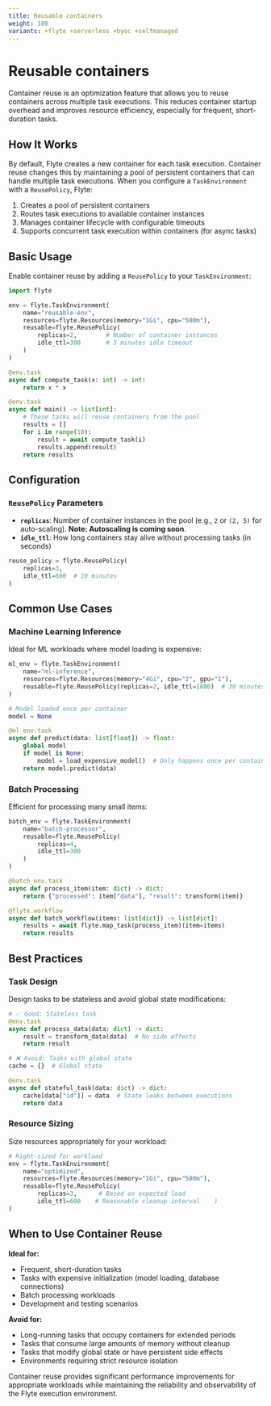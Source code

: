 ```yaml
---
title: Reusable containers
weight: 180
variants: +flyte +serverless +byoc +selfmanaged
---
```


# Reusable containers

Container reuse is an optimization feature that allows you to reuse containers across multiple task executions. This reduces container startup overhead and improves resource efficiency, especially for frequent, short-duration tasks.

## How It Works

By default, Flyte creates a new container for each task execution. Container reuse changes this by maintaining a pool of persistent containers that can handle multiple task executions. When you configure a `TaskEnvironment` with a `ReusePolicy`, Flyte:

1. Creates a pool of persistent containers
2. Routes task executions to available container instances
3. Manages container lifecycle with configurable timeouts
4. Supports concurrent task execution within containers (for async tasks)

## Basic Usage

Enable container reuse by adding a `ReusePolicy` to your `TaskEnvironment`:

```python
import flyte

env = flyte.TaskEnvironment(
    name="reusable-env",
    resources=flyte.Resources(memory="1Gi", cpu="500m"),
    reusable=flyte.ReusePolicy(
        replicas=2,        # Number of container instances
        idle_ttl=300       # 5 minutes idle timeout
    )
)

@env.task
async def compute_task(x: int) -> int:
    return x * x

@env.task
async def main() -> list[int]:
    # These tasks will reuse containers from the pool
    results = []
    for i in range(10):
        result = await compute_task(i)
        results.append(result)
    return results
```

## Configuration

### `ReusePolicy` Parameters

- **`replicas`**: Number of container instances in the pool (e.g., `2` or `(2, 5)` for auto-scaling).
  **Note: Autoscaling is coming soon**.
- **`idle_ttl`**: How long containers stay alive without processing tasks (in seconds)

```python
reuse_policy = flyte.ReusePolicy(
    replicas=3,
    idle_ttl=600  # 10 minutes
)
```

## Common Use Cases

### Machine Learning Inference

Ideal for ML workloads where model loading is expensive:
<!-- TODO:
Referring to  the section in the code below

```
# Model loaded once per container
model = None
```
Ketan Umare
this should have an asyncio lock. Better to use alru_cache
-->

```python
ml_env = flyte.TaskEnvironment(
    name="ml-inference",
    resources=flyte.Resources(memory="4Gi", cpu="2", gpu="1"),
    reusable=flyte.ReusePolicy(replicas=2, idle_ttl=1800)  # 30 minutes
)

# Model loaded once per container
model = None

@ml_env.task
async def predict(data: list[float]) -> float:
    global model
    if model is None:
        model = load_expensive_model()  # Only happens once per container
    return model.predict(data)
```

### Batch Processing

Efficient for processing many small items:

```python
batch_env = flyte.TaskEnvironment(
    name="batch-processor",
    reusable=flyte.ReusePolicy(
        replicas=4,
        idle_ttl=300
    )
)

@batch_env.task
async def process_item(item: dict) -> dict:
    return {"processed": item["data"], "result": transform(item)}

@flyte.workflow
async def batch_workflow(items: list[dict]) -> list[dict]:
    results = await flyte.map_task(process_item)(item=items)
    return results
```

## Best Practices

### Task Design

Design tasks to be stateless and avoid global state modifications:

```python
# ✅ Good: Stateless task
@env.task
async def process_data(data: dict) -> dict:
    result = transform_data(data)  # No side effects
    return result

# ❌ Avoid: Tasks with global state
cache = {}  # Global state

@env.task
async def stateful_task(data: dict) -> dict:
    cache[data["id"]] = data  # State leaks between executions
    return data
```

### Resource Sizing

Size resources appropriately for your workload:

```python
# Right-sized for workload
env = flyte.TaskEnvironment(
    name="optimized",
    resources=flyte.Resources(memory="1Gi", cpu="500m"),
    reusable=flyte.ReusePolicy(
        replicas=3,      # Based on expected load
        idle_ttl=600    # Reasonable cleanup interval    )
)
```

## When to Use Container Reuse

**Ideal for:**
- Frequent, short-duration tasks
- Tasks with expensive initialization (model loading, database connections)
- Batch processing workloads
- Development and testing scenarios

**Avoid for:**
- Long-running tasks that occupy containers for extended periods
- Tasks that consume large amounts of memory without cleanup
- Tasks that modify global state or have persistent side effects
- Environments requiring strict resource isolation

Container reuse provides significant performance improvements for appropriate workloads while maintaining the reliability and observability of the Flyte execution environment.